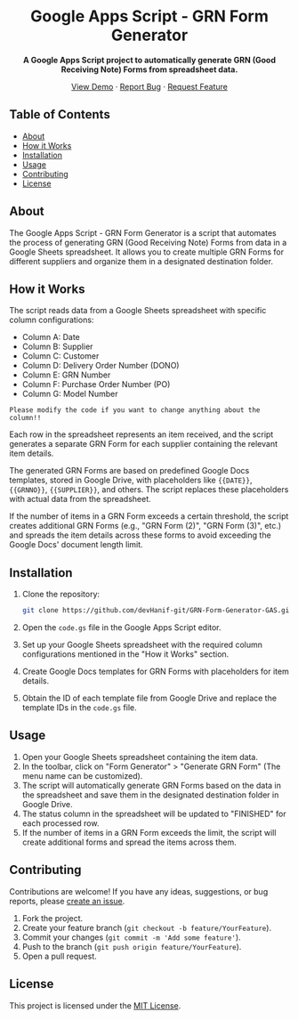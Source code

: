 <h1 align="center">Google Apps Script - GRN Form Generator</h1>

<p align="center">
  <strong>A Google Apps Script project to automatically generate GRN (Good Receiving Note) Forms from spreadsheet data.</strong>
</p>

<p align="center">
  <a href="https://drive.google.com/drive/folders/1aa8x8-cF2YN17ReiSXMa05FLy1CkfrNG?usp=sharing">View Demo</a>
  ·
  <a href="https://github.com/devHanif-git/GRN-Form-Generator-GAS/issues">Report Bug</a>
  ·
  <a href="https://github.com/devHanif-git/GRN-Form-Generator-GAS/issues">Request Feature</a>
</p>

## Table of Contents

- [About](#about)
- [How it Works](#how-it-works)
- [Installation](#installation)
- [Usage](#usage)
- [Contributing](#contributing)
- [License](#license)

## About

The Google Apps Script - GRN Form Generator is a script that automates the process of generating GRN (Good Receiving Note) Forms from data in a Google Sheets spreadsheet. It allows you to create multiple GRN Forms for different suppliers and organize them in a designated destination folder.

## How it Works

The script reads data from a Google Sheets spreadsheet with specific column configurations:
- Column A: Date
- Column B: Supplier
- Column C: Customer
- Column D: Delivery Order Number (DONO)
- Column E: GRN Number
- Column F: Purchase Order Number (PO)
- Column G: Model Number

`Please modify the code if you want to change anything about the column!!`

Each row in the spreadsheet represents an item received, and the script generates a separate GRN Form for each supplier containing the relevant item details.

The generated GRN Forms are based on predefined Google Docs templates, stored in Google Drive, with placeholders like `{{DATE}}`, `{{GRNNO}}`, `{{SUPPLIER}}`, and others. The script replaces these placeholders with actual data from the spreadsheet.

If the number of items in a GRN Form exceeds a certain threshold, the script creates additional GRN Forms (e.g., "GRN Form (2)", "GRN Form (3)", etc.) and spreads the item details across these forms to avoid exceeding the Google Docs' document length limit.

## Installation

1. Clone the repository:

   ```bash
   git clone https://github.com/devHanif-git/GRN-Form-Generator-GAS.git
    ```
2. Open the `code.gs` file in the Google Apps Script editor.
3. Set up your Google Sheets spreadsheet with the required column configurations mentioned in the "How it Works" section.
4. Create Google Docs templates for GRN Forms with placeholders for item details.
5. Obtain the ID of each template file from Google Drive and replace the template IDs in the `code.gs` file.

## Usage 

1. Open your Google Sheets spreadsheet containing the item data.
2. In the toolbar, click on "Form Generator" > "Generate GRN Form" (The menu name can be customized).
3. The script will automatically generate GRN Forms based on the data in the spreadsheet and save them in the designated destination folder in Google Drive.
4. The status column in the spreadsheet will be updated to "FINISHED" for each processed row.
5. If the number of items in a GRN Form exceeds the limit, the script will create additional forms and spread the items across them.

## Contributing

Contributions are welcome! If you have any ideas, suggestions, or bug reports, please [create an issue](https://github.com/devHanif-git/GRN-Form-Generator-GAS/issues).

1. Fork the project.
2. Create your feature branch (`git checkout -b feature/YourFeature`).
3. Commit your changes (`git commit -m 'Add some feature'`).
4. Push to the branch (`git push origin feature/YourFeature`).
5. Open a pull request.

## License

This project is licensed under the [MIT License](LICENSE).
